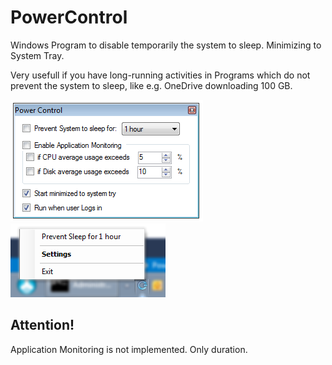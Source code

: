 # PowerControl
Windows Program to disable temporarily the system to sleep. Minimizing to System Tray.

Very usefull if you have long-running activities in Programs which do not prevent the 
system to sleep, like e.g. OneDrive downloading 100 GB.


![Screenshot](ScreenShot.png) ![StatusBar](StatusIcon.png)

## Attention!
Application Monitoring is not implemented. Only duration.